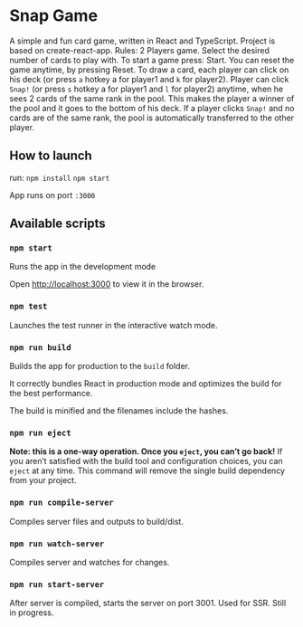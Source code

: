 # Snap Game

A simple and fun card game, written in React and TypeScript.
Project is based on create-react-app.
Rules:
2 Players game.
Select the desired number of cards to play with.
To start a game press: Start. You can reset the game anytime, by pressing Reset.
To draw a card, each player can click on his deck (or press `a` hotkey a for player1 and `k` for player2).
Player can click `Snap!` (or press `s` hotkey a for player1 and `l` for player2) anytime, when he sees 2 cards of the same rank in the pool. This makes the player a winner of the pool and it goes to the bottom of his deck. If a player clicks `Snap!` and no cards are of the same rank, the pool is automatically transferred to the other player.

## How to launch

run:
`npm install`
`npm start`

App runs on port `:3000`

## Available scripts

### `npm start`

Runs the app in the development mode

Open [http://localhost:3000](http://localhost:3000) to view it in the browser.

### `npm test`

Launches the test runner in the interactive watch mode.

### `npm run build`

Builds the app for production to the `build` folder.

It correctly bundles React in production mode and optimizes the build for the best performance.

The build is minified and the filenames include the hashes.

### `npm run eject`

**Note: this is a one-way operation. Once you `eject`, you can’t go back!**
If you aren’t satisfied with the build tool and configuration choices, you can `eject` at any time. This command will remove the single build dependency from your project.

### `npm run compile-server`

Compiles server files and outputs to build/dist.

### `npm run watch-server`

Compiles server and watches for changes.

### `npm run start-server`

After server is compiled, starts the server on port 3001. Used for SSR. Still in progress.
